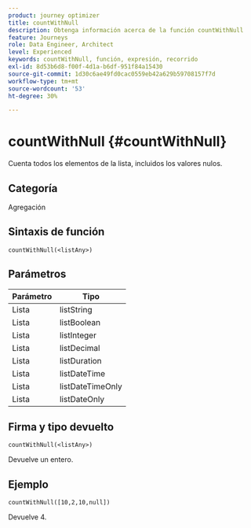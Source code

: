 ```yaml
---
product: journey optimizer
title: countWithNull
description: Obtenga información acerca de la función countWithNull
feature: Journeys
role: Data Engineer, Architect
level: Experienced
keywords: countWithNull, función, expresión, recorrido
exl-id: 8d53b6d8-f00f-4d1a-b6df-951f84a15430
source-git-commit: 1d30c6ae49fd0cac0559eb42a629b59708157f7d
workflow-type: tm+mt
source-wordcount: '53'
ht-degree: 30%

---
```


# countWithNull {#countWithNull}

Cuenta todos los elementos de la lista, incluidos los valores nulos.

## Categoría

Agregación

## Sintaxis de función

`countWithNull(<listAny>)`

## Parámetros

| Parámetro | Tipo |
|-----------|------------------|
| Lista | listString |
| Lista | listBoolean |
| Lista | listInteger |
| Lista | listDecimal |
| Lista | listDuration |
| Lista | listDateTime |
| Lista | listDateTimeOnly |
| Lista | listDateOnly |

## Firma y tipo devuelto

`countWithNull(<listAny>)`

Devuelve un entero.

## Ejemplo

`countWithNull([10,2,10,null])`

Devuelve 4.
